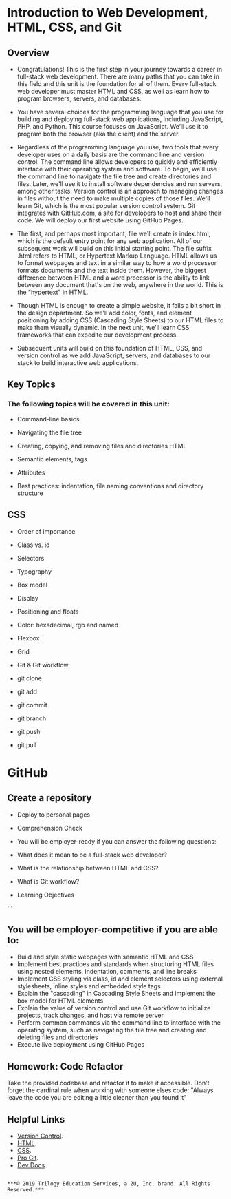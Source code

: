 #  Introduction to Web Development, HTML, CSS, and Git #
## Overview ##
- Congratulations! This is the first step in your journey towards a career in full-stack web development. There are many paths that you can take in this field and this unit is the foundation for all of them. Every full-stack web developer must master HTML and CSS, as well as learn how to program browsers, servers, and databases.

- You have several choices for the programming language that you use for building and deploying full-stack web applications, including JavaScript, PHP, and Python. This course focuses on JavaScript. We’ll use it to program both the browser (aka the client) and the server.

- Regardless of the programming language you use, two tools that every developer uses on a daily basis are the command line and version control. The command line allows developers to quickly and efficiently interface with their operating system and software. To begin, we'll use the command line to navigate the file tree and create directories and files. Later, we'll use it to install software dependencies and run servers, among other tasks. Version control is an approach to managing changes in files without the need to make multiple copies of those files. We'll learn Git, which is the most popular version control system. Git integrates with GitHub.com, a site for developers to host and share their code. We will deploy our first website using GitHub Pages.

- The first, and perhaps most important, file we'll create is index.html, which is the default entry point for any web application. All of our subsequent work will build on this initial starting point. The file suffix .html refers to HTML, or Hypertext Markup Language. HTML allows us to format webpages and text in a similar way to how a word processor formats documents and the text inside them. However, the biggest difference between HTML and a word processor is the ability to link between any document that's on the web, anywhere in the world. This is the "hypertext" in HTML.

- Though HTML is enough to create a simple website, it falls a bit short in the design department. So we'll add color, fonts, and element positioning by adding CSS (Cascading Style Sheets) to our HTML files to make them visually dynamic. In the next unit, we'll learn CSS frameworks that can expedite our development process.

- Subsequent units will build on this foundation of HTML, CSS, and version control as we add JavaScript, servers, and databases to our stack to build interactive web applications.

## Key Topics ##
### The following topics will be covered in this unit:

- Command-line basics

- Navigating the file tree
- Creating, copying, and removing files and directories
HTML

- Semantic elements, tags
- Attributes
- Best practices: indentation, file naming conventions and directory structure
## CSS

- Order of importance
- Class vs. id
- Selectors
- Typography
- Box model
- Display
- Positioning and floats
- Color: hexadecimal, rgb and named
- Flexbox
- Grid
- Git & Git workflow

- git clone
- git add
- git commit
- git branch
- git push
- git pull
# GitHub

## Create a repository
- Deploy to personal pages
- Comprehension Check
- You will be employer-ready if you can answer the following questions:

- What does it mean to be a full-stack web developer?
- What is the relationship between HTML and CSS?
- What is Git workflow?
- Learning Objectives

'''
## You will be employer-competitive if you are able to:

- Build and style static webpages with semantic HTML and CSS
- Implement best practices and standards when structuring HTML files using nested elements, indentation, comments, and line breaks
- Implement CSS styling via class, id and element selectors using external stylesheets, inline styles and embedded style tags
- Explain the "cascading" in Cascading Style Sheets and implement the box model for HTML elements
- Explain the value of version control and use Git workflow to initialize projects, track changes, and host via remote server
- Perform common commands via the command line to interface with the operating system, such as navigating the file tree and creating and deleting files and directories
- Execute live deployment using GitHub Pages

## Homework: Code Refactor
Take the provided codebase and refactor it to make it accessible. Don't forget the cardinal rule when working with someone elses code: "Always leave the code you are editing a little cleaner than you found it"

## Helpful Links
- [Version Control]().
- [HTML]().
- [CSS]().
- [Pro Git]().
- [Dev Docs]().

```

***© 2019 Trilogy Education Services, a 2U, Inc. brand. All Rights Reserved.***


```
